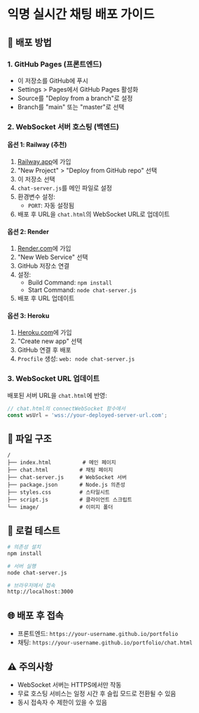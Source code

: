 # 익명 실시간 채팅 배포 가이드

## 🚀 배포 방법

### 1. GitHub Pages (프론트엔드)
- 이 저장소를 GitHub에 푸시
- Settings > Pages에서 GitHub Pages 활성화
- Source를 "Deploy from a branch"로 설정
- Branch를 "main" 또는 "master"로 선택

### 2. WebSocket 서버 호스팅 (백엔드)

#### 옵션 1: Railway (추천)
1. [Railway.app](https://railway.app)에 가입
2. "New Project" > "Deploy from GitHub repo" 선택
3. 이 저장소 선택
4. `chat-server.js`를 메인 파일로 설정
5. 환경변수 설정:
   - `PORT`: 자동 설정됨
6. 배포 후 URL을 `chat.html`의 WebSocket URL로 업데이트

#### 옵션 2: Render
1. [Render.com](https://render.com)에 가입
2. "New Web Service" 선택
3. GitHub 저장소 연결
4. 설정:
   - Build Command: `npm install`
   - Start Command: `node chat-server.js`
5. 배포 후 URL 업데이트

#### 옵션 3: Heroku
1. [Heroku.com](https://heroku.com)에 가입
2. "Create new app" 선택
3. GitHub 연결 후 배포
4. `Procfile` 생성: `web: node chat-server.js`

### 3. WebSocket URL 업데이트

배포된 서버 URL을 `chat.html`에 반영:

```javascript
// chat.html의 connectWebSocket 함수에서
const wsUrl = 'wss://your-deployed-server-url.com';
```

## 📁 파일 구조
```
/
├── index.html          # 메인 페이지
├── chat.html          # 채팅 페이지
├── chat-server.js     # WebSocket 서버
├── package.json       # Node.js 의존성
├── styles.css         # 스타일시트
├── script.js          # 클라이언트 스크립트
└── image/             # 이미지 폴더
```

## 🔧 로컬 테스트
```bash
# 의존성 설치
npm install

# 서버 실행
node chat-server.js

# 브라우저에서 접속
http://localhost:3000
```

## 🌐 배포 후 접속
- 프론트엔드: `https://your-username.github.io/portfolio`
- 채팅: `https://your-username.github.io/portfolio/chat.html`

## ⚠️ 주의사항
- WebSocket 서버는 HTTPS에서만 작동
- 무료 호스팅 서비스는 일정 시간 후 슬립 모드로 전환될 수 있음
- 동시 접속자 수 제한이 있을 수 있음
